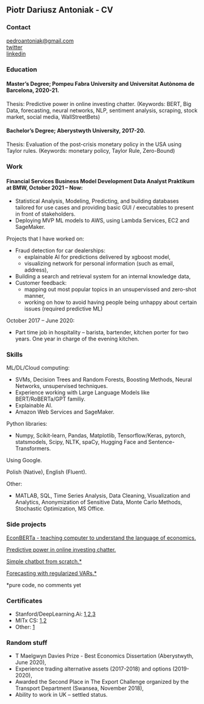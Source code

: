 ## Piotr Dariusz Antoniak - CV

### Contact

pedroantoniak@gmail.com <br/>
[twitter](https://twitter.com/pedroantoniak) <br>
[linkedin](https://www.linkedin.com/in/piotr-antoniak-d-a3b4741a9/)

### Education
#### Master’s Degree; Pompeu Fabra University and Universitat Autònoma de Barcelona, 2020-21.

Thesis: Predictive power in online investing chatter. 
(Keywords: BERT, Big Data, forecasting, neural networks, NLP, sentiment analysis, scraping, stock market, social media, WallStreetBets)

#### Bachelor’s Degree; Aberystwyth University, 2017-20.

Thesis: Evaluation of the post-crisis monetary policy in the USA using Taylor rules. 
(Keywords: monetary policy, Taylor Rule, Zero-Bound)
### Work

#### Financial Services Business Model Development Data Analyst Praktikum at BMW, October 2021 – Now:

-	Statistical Analysis, Modeling, Predicting, and building databases tailored for use cases and providing basic GUI / executables to present in front of stakeholders. 
-	Deploying MVP ML models to AWS, using Lambda Services, EC2 and SageMaker.

Projects that I have worked on:
- Fraud detection for car dealerships: 
  - explainable AI for predictions delivered by xgboost model, 
  - visualizing network for personal information (such as email, address),
- Building a search and retrieval system for an internal knowledge data,
- Customer feedback: 
  - mapping out most popular topics in an unsupervissed and zero-shot manner, 
  - working on how to avoid having people being unhappy about certain issues (required predictive ML)

October 2017 – June 2020:
-	Part time job in hospitality – barista, bartender, kitchen porter for two years. One year in charge of the evening kitchen.

### Skills

ML/DL/Cloud computing:
-	SVMs, Decision Trees and Random Forests, Boosting Methods, Neural Networks, unsupervised techniques. 
-	Experience working with Large Language Models like BERT/RoBERTa/GPT familiy.
-	Explainable AI. 
-	Amazon Web Services and SageMaker.

Python libraries: 
-	Numpy, Scikit-learn, Pandas, Matplotlib, Tensorflow/Keras, pytorch, statsmodels, Scipy, NLTK, spaCy, Hugging Face and Sentence-Transformers.


Using Google.

Polish (Native), English (Fluent).

Other:
-	MATLAB, SQL, Time Series Analysis, Data Cleaning, Visualization and Analytics, Anonymization of Sensitive Data, Monte Carlo Methods, Stochastic Optimization, MS Office.


### Side projects

[EconBERTa - teaching computer to understand the language of economics.](https://github.com/PiotrAntoniak/EconBERTa/blob/main/EconBERTa.pdf)

[Predictive power in online investing chatter.](https://github.com/PiotrAntoniak/M_T/blob/main/PiotrAntoniak_MT_070621.pdf)

[Simple chatbot from scratch.*](https://github.com/PiotrAntoniak/simple_chatbot)

[Forecasting with regularized VARs.*](https://github.com/PiotrAntoniak/Forecasting-with-regularized-VARs)

*pure code, no comments yet

### Certificates 
- Stanford/DeepLearning.Ai: [1](https://www.coursera.org/account/accomplishments/verify/TUMZBPKPXWJR),[2](https://coursera.org/share/5885cbc461cb32adccc8f9ca2bfc501d),[3](https://coursera.org/share/ef2e4b0807353cc118729b1952a9f2d7)
- MITx CS: [1](https://courses.edx.org/certificates/8e8b7ef040ec4408ad014947a92c3739),[2](https://courses.edx.org/certificates/0ae3febe0079442e973ca4b34d303592)
- Other: [1](https://www.coursera.org/account/accomplishments/verify/CH8CYH52RU62)

### Random stuff 
-	T Maelgwyn Davies Prize - Best Economics Dissertation (Aberystwyth, June 2020),
-	Experience trading alternative assets (2017-2018) and options (2019-2020),
-	Awarded the Second Place in The Export Challenge organized by the Transport Department (Swansea, November 2018),
-	Ability to work in UK – settled status.
